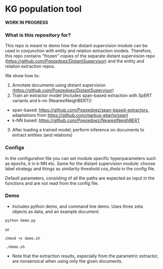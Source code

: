 # KG population tool #

**WORK IN PROGRESS**

### What is this repository for? ###

This repo is meant to demo how the distant supervision module can be used in conjunction with entity and relation extraction models. 
Therefore, this repo contains "frozen" copies of the separate distant supervision repo (https://github.com/Poezedoez/DistantSupervisor) and the entity and relation extraction repos.

We show how to:

1) Annotate documents using distant supervision (https://github.com/Poezedoez/DistantSupervisor)
2) Train an extractor model (includes span-based extraction with SpERT variants and k-nn (NearestNeighBERT))
  * span-based: https://github.com/Poezedoez/span-based-extractors, adaptations from https://github.com/markus-eberts/spert
  * k-NN based: https://github.com/Poezedoez/NearestNeighBERT
3) After loading a trained model, perform inference on documents to extract entities (and relations)

### Configs ###
In the configuration file you can set module specific hyperparameters such as epochs, _k_ in k-NN etc.
Same for the distant supervision module: choose label strategy and things as similarity threshold _cos\_theta_ in the config file.

Default parameters, consisting of all the paths are expected as input in the functions and are not read from the config file.

### Demo ###

* Includes python demo, and command line demo. Uses three zeta objects as data, and an example document.

``` 
python demo.py 
```

or

```
chmod +x demo.sh

./demo.sh
```

* Note that the extraction results, especially from the parametric extractor, are nonsensical when using only the given documents. 
